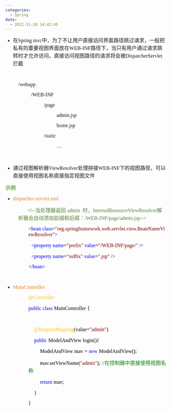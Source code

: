 ```yaml
---
categories:
  - Spring
date:
  - 2022-11-28 14:42:45
---
```


<ul style="list-style-type:disc">
    <li><span style="font-size:12.0pt"><span style="font-family:&quot;Microsoft YaHei UI&quot;">在</span></span><span
            style="font-size:12.0pt"><span style="font-family:&quot;Comic Sans MS&quot;">Spring mvc</span></span><span
            style="font-size:12.0pt"><span
                style="font-family:&quot;Microsoft YaHei UI&quot;">中，为了不让用户直接访问界面路径跳过请求，一般把私有的重要视图界面放在</span></span><span
            style="font-size:12.0pt"><span style="font-family:&quot;Comic Sans MS&quot;">WEB-INF</span></span><span
            style="font-size:12.0pt"><span
                style="font-family:&quot;Microsoft YaHei UI&quot;">路径下，当只有用户通过请求跳转时才允许访问，直接访问视图路径的请求将会被</span></span><span
            style="font-size:12.0pt"><span
                style="font-family:&quot;Comic Sans MS&quot;">DispatcherServlet</span></span><span
            style="font-size:12.0pt"><span style="font-family:&quot;Microsoft YaHei UI&quot;">拦截</span></span></li>
</ul>
<p><span style="font-size:12.0pt"><span style="font-family:SimSun">&nbsp;</span></span></p>
<p style="margin-left: 40px;"><span style="font-size:12.0pt"><span
            style="font-family:&quot;Comic Sans MS&quot;">/webapp</span></span></p>
<p style="margin-left: 80px;"><span style="font-size:12.0pt"><span
            style="font-family:&quot;Comic Sans MS&quot;">/WEB-INF</span></span></p>
<p style="margin-left: 120px;"><span style="font-size:12.0pt"><span
            style="font-family:&quot;Comic Sans MS&quot;">/page</span></span></p>
<p style="margin-left: 160px;"><span style="font-size:12.0pt"><span
            style="font-family:&quot;Comic Sans MS&quot;">admin.jsp</span></span></p>
<p style="margin-left: 160px;"><span style="font-size:12.0pt"><span
            style="font-family:&quot;Comic Sans MS&quot;">home.jsp</span></span></p>
<p style="margin-left: 120px;"><span style="font-size:12.0pt"><span
            style="font-family:&quot;Comic Sans MS&quot;">/static</span></span></p>
<p style="margin-left: 160px;"><span style="font-size:12.0pt"><span
            style="font-family:&quot;Comic Sans MS&quot;">…</span></span></p>
<p><span style="font-size:12.0pt"><span style="font-family:&quot;Microsoft YaHei UI&quot;">&nbsp;</span></span></p>
<ul style="list-style-type:disc">
    <li><span style="font-size:12.0pt"><span
                style="font-family:&quot;Microsoft YaHei UI&quot;">通过视图解析器</span></span><span
            style="font-size:12.0pt"><span style="font-family:&quot;Comic Sans MS&quot;">ViewResolver</span></span><span
            style="font-size:12.0pt"><span style="font-family:&quot;Microsoft YaHei UI&quot;">处理拼接</span></span><span
            style="font-size:12.0pt"><span style="font-family:&quot;Comic Sans MS&quot;">WEB-INF</span></span><span
            style="font-size:12.0pt"><span
                style="font-family:&quot;Microsoft YaHei UI&quot;">下的视图路径，可以直接使用视图名称直接指定视图文件</span></span></li>
</ul>
<p><span style="font-size:12.0pt"><span style="font-family:&quot;Microsoft YaHei UI&quot;"><span
                style="color:#6da845"><strong>示例</strong></span></span></span></p>
<ul style="list-style-type:disc">
    <li><span style="color:#e67e22;"><span style="font-size:12.0pt"><span
                    style="font-family:&quot;Comic Sans MS&quot;">dispatcher-servlet.xml</span></span></span></li>
</ul>
<p style="margin-left: 40px;"><span style="font-size:12.0pt"><span style="color:#538135"><span
                style="font-family:&quot;Comic Sans MS&quot;">&nbsp; &nbsp; &nbsp; &nbsp;&lt;!--</span><span
                style="font-family:&quot;Microsoft YaHei UI&quot;">当处理器返回</span> <span
                style="font-family:&quot;Comic Sans MS&quot;">admin&nbsp; </span><span
                style="font-family:&quot;Microsoft YaHei UI&quot;">时，</span><span
                style="font-family:&quot;Comic Sans MS&quot;">InternalResourceViewResolver</span><span
                style="font-family:&quot;Microsoft YaHei UI&quot;">解析器会自动添加前缀和后缀：</span><span
                style="font-family:&quot;Comic Sans MS&quot;">/WEB-INF/</span><span
                style="font-family:&quot;Comic Sans MS&quot;">page</span><span
                style="font-family:&quot;Comic Sans MS&quot;">/</span><span
                style="font-family:&quot;Comic Sans MS&quot;">admin.</span><span
                style="font-family:&quot;Comic Sans MS&quot;">jsp</span><span
                style="font-family:&quot;Comic Sans MS&quot;">--&gt;</span></span></span></p>
<p style="margin-left:72px"><span style="font-size:12.0pt"><span style="font-family:&quot;Comic Sans MS&quot;"><span
                style="color:blue">&lt;bean&nbsp;class</span><span style="color:black">=</span><span
                style="color:maroon">"org.springframework.web.servlet.view.BeanNameViewResolver"</span><span
                style="color:blue">&gt;</span></span></span></p>
<p style="margin-left:72px"><span style="font-size:12.0pt">&nbsp; <span
            style="font-family:&quot;Comic Sans MS&quot;"><span
                style="color:blue">&lt;property&nbsp;name</span></span><span
            style="font-family:&quot;Comic Sans MS&quot;"><span style="color:black">=</span></span><span
            style="font-family:&quot;Comic Sans MS&quot;"><span style="color:maroon">"prefix"</span></span><span
            style="font-family:&quot;Comic Sans MS&quot;"><span style="color:blue">&nbsp;value</span></span><span
            style="font-family:&quot;Comic Sans MS&quot;"><span style="color:black">=</span></span><span
            style="font-family:&quot;Comic Sans MS&quot;"><span style="color:maroon">"/WEB-INF/</span></span><span
            style="font-family:&quot;Comic Sans MS&quot;"><span style="color:maroon">page</span></span><span
            style="font-family:&quot;Comic Sans MS&quot;"><span style="color:maroon">/"</span></span><span
            style="font-family:&quot;Comic Sans MS&quot;"><span style="color:blue">&nbsp;/&gt;</span></span></span></p>
<p style="margin-left:72px"><span style="font-size:12.0pt">&nbsp; <span
            style="font-family:&quot;Comic Sans MS&quot;"><span
                style="color:blue">&lt;property&nbsp;name</span></span><span
            style="font-family:&quot;Comic Sans MS&quot;"><span style="color:black">=</span></span><span
            style="font-family:&quot;Comic Sans MS&quot;"><span style="color:maroon">"suffix"</span></span><span
            style="font-family:&quot;Comic Sans MS&quot;"><span style="color:blue">&nbsp;value</span></span><span
            style="font-family:&quot;Comic Sans MS&quot;"><span style="color:black">=</span></span><span
            style="font-family:&quot;Comic Sans MS&quot;"><span style="color:maroon">".jsp"</span></span><span
            style="font-family:&quot;Comic Sans MS&quot;"><span style="color:blue">&nbsp;/&gt;</span></span></span></p>
<p style="margin-left:72px"><span style="font-size:12.0pt"><span style="font-family:&quot;Comic Sans MS&quot;"><span
                style="color:blue">&lt;/bean&gt;</span></span></span></p>
<p style="margin-left:36px"><span style="font-size:12.0pt"><span style="font-family:&quot;Comic Sans MS&quot;"><span
                style="color:blue">&nbsp;</span></span></span></p>
<ul style="list-style-type:disc">
    <li><span style="color:#e67e22;"><span style="font-size:12.0pt"><span
                    style="font-family:&quot;Comic Sans MS&quot;">MainController</span></span></span></li>
</ul>
<p style="margin-left:72px"><span style="font-size:12.0pt"><span style="font-family:&quot;Comic Sans MS&quot;"><span
                style="color:#ffc000">@Controller</span></span></span></p>
<p style="margin-left:72px"><span style="font-size:12.0pt"><span style="font-family:&quot;Comic Sans MS&quot;"><span
                style="color:blue">public</span></span>&nbsp;<span style="font-family:&quot;Comic Sans MS&quot;"><span
                style="color:blue">class</span></span>&nbsp;<span style="font-family:&quot;Comic Sans MS&quot;"><span
                style="color:black">MainController</span></span>&nbsp;<span
            style="font-family:&quot;Comic Sans MS&quot;"><span style="color:black">{</span></span></span></p>
<p style="margin-left:72px"><span style="font-size:12.0pt"><span style="font-family:&quot;Comic Sans MS&quot;"><span
                style="color:black">&nbsp;</span></span></span></p>
<p style="margin-left:72px"><span style="font-size:12.0pt">&nbsp;&nbsp;&nbsp;&nbsp;<span
            style="font-family:&quot;Comic Sans MS&quot;"><span style="color:#ffc000">@RequestMapping</span></span><span
            style="font-family:&quot;Comic Sans MS&quot;"><span style="color:black">(value=</span></span><span
            style="font-family:&quot;Comic Sans MS&quot;"><span style="color:maroon">"</span></span><span
            style="font-family:&quot;Comic Sans MS&quot;"><span style="color:maroon">admin</span></span><span
            style="font-family:&quot;Comic Sans MS&quot;"><span style="color:maroon">"</span></span><span
            style="font-family:&quot;Comic Sans MS&quot;"><span style="color:black">)</span></span></span></p>
<p style="margin-left:72px"><span style="font-size:12.0pt">&nbsp;&nbsp;&nbsp;&nbsp;<span
            style="font-family:&quot;Comic Sans MS&quot;"><span style="color:blue">public</span></span>&nbsp;<span
            style="font-family:&quot;Comic Sans MS&quot;"><span
                style="color:black">ModelAndView</span></span>&nbsp;<span
            style="font-family:&quot;Comic Sans MS&quot;"><span style="color:black">login(){</span></span></span></p>
<p style="margin-left:72px"><span style="font-size:12.0pt">&nbsp;&nbsp;&nbsp;&nbsp;&nbsp;&nbsp;&nbsp;&nbsp;<span
            style="font-family:&quot;Comic Sans MS&quot;"><span
                style="color:black">ModelAndView</span></span>&nbsp;<span
            style="font-family:&quot;Comic Sans MS&quot;"><span style="color:black">mav</span></span>&nbsp;<span
            style="font-family:&quot;Comic Sans MS&quot;"><span style="color:black">=</span></span>&nbsp;<span
            style="font-family:&quot;Comic Sans MS&quot;"><span style="color:blue">new</span></span>&nbsp;<span
            style="font-family:&quot;Comic Sans MS&quot;"><span style="color:black">ModelAndView();</span></span></span>
</p>
<p style="margin-left:72px"><span style="font-size:12.0pt">&nbsp;&nbsp;&nbsp;&nbsp;&nbsp;&nbsp;&nbsp;&nbsp;<span
            style="font-family:&quot;Comic Sans MS&quot;"><span style="color:black">mav.setViewName(</span></span><span
            style="font-family:&quot;Comic Sans MS&quot;"><span style="color:maroon">"</span></span><span
            style="font-family:&quot;Comic Sans MS&quot;"><span style="color:maroon">admin</span></span><span
            style="font-family:&quot;Comic Sans MS&quot;"><span style="color:maroon">"</span></span><span
            style="font-family:&quot;Comic Sans MS&quot;"><span style="color:black">);</span></span>&nbsp;<span
            style="font-family:&quot;Comic Sans MS&quot;"><span style="color:green">//</span></span><span
            style="font-family:&quot;Microsoft YaHei UI&quot;"><span
                style="color:green">在控制器中直接使用视图名称</span></span></span></p>
<p style="margin-left:72px"><span style="font-size:12.0pt">&nbsp;&nbsp;&nbsp;&nbsp;&nbsp;&nbsp;&nbsp;&nbsp;<span
            style="font-family:&quot;Comic Sans MS&quot;"><span style="color:blue">return</span></span>&nbsp;<span
            style="font-family:&quot;Comic Sans MS&quot;"><span style="color:black">mav;</span></span></span></p>
<p style="margin-left:72px"><span style="font-size:12.0pt"><span style="color:black">&nbsp;&nbsp;&nbsp;&nbsp;<span
                style="font-family:&quot;Comic Sans MS&quot;">}</span></span></span></p>
<p style="margin-left:72px"><span style="font-size:12.0pt"><span style="font-family:&quot;Comic Sans MS&quot;"><span
                style="color:black">}</span></span></span></p>
